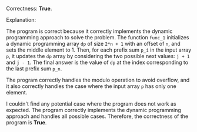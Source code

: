 Correctness: **True**.

Explanation:

The program is correct because it correctly implements the dynamic programming approach to solve the problem. The function `func_1` initializes a dynamic programming array `dp` of size `2*n + 1` with an offset of `n`, and sets the middle element to 1. Then, for each prefix sum `p_i` in the input array `p`, it updates the `dp` array by considering the two possible next values: `j + 1` and `j - 1`. The final answer is the value of `dp` at the index corresponding to the last prefix sum `p_n`.

The program correctly handles the modulo operation to avoid overflow, and it also correctly handles the case where the input array `p` has only one element.

I couldn't find any potential case where the program does not work as expected. The program correctly implements the dynamic programming approach and handles all possible cases. Therefore, the correctness of the program is **True**.